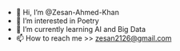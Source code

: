 - 👋 Hi, I’m @Zesan-Ahmed-Khan
- 👀 I’m interested in Poetry
- 🌱 I’m currently learning AI and Big Data
- 📫 How to reach me >> zesan2126@gmail.com

<!---
Zesan-Ahmed-Khan/Zesan-Ahmed-Khan is a ✨ special ✨ repository because its `README.md` (this file) appears on your GitHub profile.
You can click the Preview link to take a look at your changes.
--->
